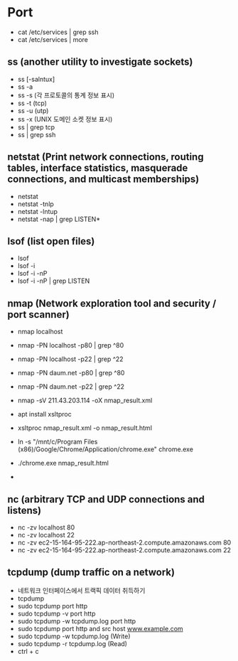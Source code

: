 
# Port

- cat /etc/services | grep ssh
- cat /etc/services | more

## ss (another utility to investigate sockets)

- ss [-salntux]
- ss -a
- ss -s (각 프로토콜의 통계 정보 표시)
- ss -t (tcp)
- ss -u (utp)
- ss -x (UNIX 도메인 소켓 정보 표시)
- ss | grep tcp
- ss | grep ssh

## netstat (Print network connections, routing tables, interface statistics, masquerade connections, and multicast memberships)

- netstat
- netstat -tnlp
- netstat -lntup
- netstat -nap | grep LISTEN*

## lsof (list open files)

- lsof
- lsof -i
- lsof -i -nP
- lsof -i -nP | grep LISTEN

## nmap (Network exploration tool and security / port scanner)

- nmap localhost
- nmap -PN localhost -p80 | grep ^80
- nmap -PN localhost -p22 | grep ^22
- nmap -PN daum.net -p80 | grep ^80
- nmap -PN daum.net -p22 | grep ^22

- nmap -sV 211.43.203.114 -oX nmap_result.xml

- apt install xsltproc
- xsltproc nmap_result.xml -o nmap_result.html
- ln -s "/mnt/c/Program Files (x86)/Google/Chrome/Application/chrome.exe" chrome.exe
- ./chrome.exe nmap_result.html
-

## nc (arbitrary TCP and UDP connections and listens)

- nc -zv localhost 80
- nc -zv localhost 22
- nc -zv ec2-15-164-95-222.ap-northeast-2.compute.amazonaws.com 80
- nc -zv ec2-15-164-95-222.ap-northeast-2.compute.amazonaws.com 22

## tcpdump (dump traffic on a network)

- 네트워크 인터페이스에서 트랙픽 데이터 취득하기
- tcpdump
- sudo tcpdump port http
- sudo tcpdump -v port http
- sudo tcpdump -w tcpdump.log port http
- sudo tcpdump port http and src host www.example.com
- sudo tcpdump -w tcpdump.log (Write)
- sudo tcpdump -r tcpdump.log (Read)
- ctrl + c
